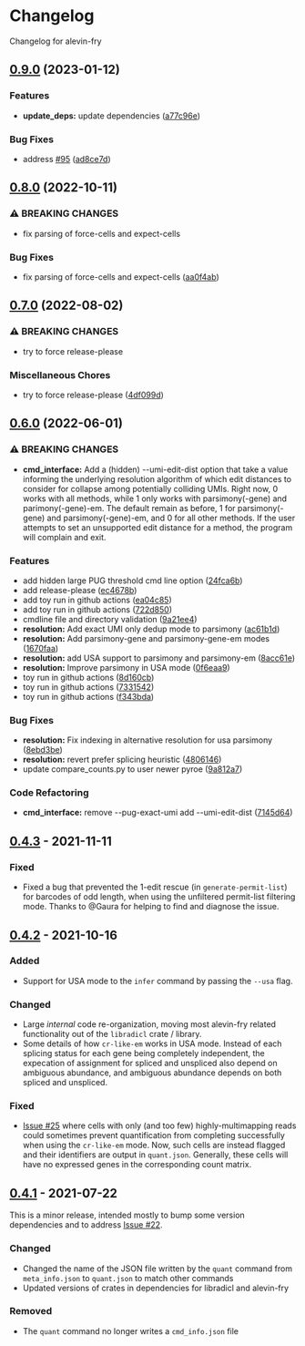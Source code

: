 # Changelog

Changelog for alevin-fry

## [0.9.0](https://github.com/COMBINE-lab/alevin-fry/compare/v0.8.0...v0.9.0) (2023-01-12)


### Features

* **update_deps:** update dependencies ([a77c96e](https://github.com/COMBINE-lab/alevin-fry/commit/a77c96e162758e8cf5f4e509263216158bb580c9))


### Bug Fixes

* address [#95](https://github.com/COMBINE-lab/alevin-fry/issues/95) ([ad8ce7d](https://github.com/COMBINE-lab/alevin-fry/commit/ad8ce7d69a619d5f6d8bff8156483186293458e3))

## [0.8.0](https://github.com/COMBINE-lab/alevin-fry/compare/v0.7.0...v0.8.0) (2022-10-11)


### ⚠ BREAKING CHANGES

* fix parsing of force-cells and expect-cells

### Bug Fixes

* fix parsing of force-cells and expect-cells ([aa0f4ab](https://github.com/COMBINE-lab/alevin-fry/commit/aa0f4abb388e464491652fb2e1b682e33b1df05c))

## [0.7.0](https://github.com/COMBINE-lab/alevin-fry/compare/v0.6.0...v0.7.0) (2022-08-02)


### ⚠ BREAKING CHANGES

* try to force release-please

### Miscellaneous Chores

* try to force release-please ([4df099d](https://github.com/COMBINE-lab/alevin-fry/commit/4df099d9ee9e7c8cc81ef826d8723c7b6a5453ae))

## [0.6.0](https://github.com/COMBINE-lab/alevin-fry/compare/v0.5.1...v0.6.0) (2022-06-01)

### ⚠ BREAKING CHANGES

* **cmd_interface:** Add a (hidden) --umi-edit-dist option that take a value informing the underlying resolution algorithm of which edit distances to consider for collapse among potentially colliding UMIs. Right now, 0 works with all methods, while 1 only works with parsimony(-gene) and parimony(-gene)-em. The default remain as before, 1 for parsimony(-gene) and parsimony(-gene)-em, and 0 for all other methods. If the user attempts to set an unsupported edit distance for a method, the program will complain and exit.

### Features

* add hidden large PUG threshold cmd line option ([24fca6b](https://github.com/COMBINE-lab/alevin-fry/commit/24fca6b647a4686757a89f67e05808a151c6d231))
* add release-please ([ec4678b](https://github.com/COMBINE-lab/alevin-fry/commit/ec4678b7aa576daf1b41798d6d0614b09e08bbab))
* add toy run in github actions ([ea04c85](https://github.com/COMBINE-lab/alevin-fry/commit/ea04c855dbe556de2cdff324a1e02e6662656590))
* add toy run in github actions ([722d850](https://github.com/COMBINE-lab/alevin-fry/commit/722d850a70d6872510d9f5056e4f9a610f0b463b))
* cmdline file and directory validation ([9a21ee4](https://github.com/COMBINE-lab/alevin-fry/commit/9a21ee4c9ce0e06e63fee9f27f04fcf318a738b9))
* **resolution:** Add exact UMI only dedup mode to parsimony ([ac61b1d](https://github.com/COMBINE-lab/alevin-fry/commit/ac61b1d169db6b231f598c20348107f28e62d7dc))
* **resolution:** Add parsimony-gene and parsimony-gene-em modes ([1670faa](https://github.com/COMBINE-lab/alevin-fry/commit/1670faa4154042d2d855921a5a9df899c61ac5fa))
* **resolution:** add USA support to parsimony and parsimony-em ([8acc61e](https://github.com/COMBINE-lab/alevin-fry/commit/8acc61e53448ab326c2f61f3507c170b9448ccba))
* **resolution:** Improve parsimony in USA mode ([0f6eaa9](https://github.com/COMBINE-lab/alevin-fry/commit/0f6eaa940ab249cdf453a2868904e80a8b1d9383))
* toy run in github actions ([8d160cb](https://github.com/COMBINE-lab/alevin-fry/commit/8d160cbc76defc75da7a8073a853403ca848a7c1))
* toy run in github actions ([7331542](https://github.com/COMBINE-lab/alevin-fry/commit/7331542c4c71d53316d1781a783962307a596824))
* toy run in github actions ([f343bda](https://github.com/COMBINE-lab/alevin-fry/commit/f343bda9f121d1add7ff98cb7aa1deca7d0fd3b4))

### Bug Fixes

* **resolution:** Fix indexing in alternative resolution for usa parsimony ([8ebd3be](https://github.com/COMBINE-lab/alevin-fry/commit/8ebd3bed6caf74786d149899814c8715c994c041))
* **resolution:** revert prefer splicing heuristic ([4806146](https://github.com/COMBINE-lab/alevin-fry/commit/4806146394767bdbe2256ab8efa3c53a5f903c11))
* update compare_counts.py to user newer pyroe ([9a812a7](https://github.com/COMBINE-lab/alevin-fry/commit/9a812a7f8b57e42dce11a42983114311670856a4))

### Code Refactoring

* **cmd_interface:** remove --pug-exact-umi add --umi-edit-dist ([7145d64](https://github.com/COMBINE-lab/alevin-fry/commit/7145d64c2cabf8afd087dff2e4acb526d09a3bcb))

## [0.4.3] - 2021-11-11

### Fixed

- Fixed a bug that prevented the 1-edit rescue (in `generate-permit-list`) for barcodes of odd length, when using the unfiltered permit-list filtering mode. Thanks to @Gaura for helping to find and diagnose the issue.

## [0.4.2] - 2021-10-16

### Added

- Support for USA mode to the `infer` command by passing the `--usa` flag.

### Changed

- Large _internal_ code re-organization, moving most alevin-fry related functionality out of the `libradicl` crate / library.
- Some details of how `cr-like-em` works in USA mode. Instead of each splicing status for each gene being completely independent, the expecation of assignment for spliced and unspliced also depend on ambiguous abundance, and ambiguous abundance depends on both spliced and unspliced.

### Fixed

- [Issue #25](https://github.com/COMBINE-lab/alevin-fry/issues/25) where cells with only (and too few) highly-multimapping reads could sometimes prevent quantification from completing successfully when using the `cr-like-em` mode.  Now, such cells are instead flagged 
and their identifiers are output in `quant.json`.  Generally, these cells will have no expressed genes in the corresponding count matrix.

## [0.4.1] - 2021-07-22

This is a minor release, intended mostly to bump some version dependencies and to address [Issue #22](https://github.com/COMBINE-lab/alevin-fry/issues/22).

### Changed

- Changed the name of the JSON file written by the `quant` command from `meta_info.json` to `quant.json` to match other commands
- Updated versions of crates in dependencies for libradicl and alevin-fry

### Removed

- The `quant` command no longer writes a `cmd_info.json` file

[unreleased]: https://github.com/COMBINE-lab/alevin-fry/compare/v0.4.3...HEAD
[0.4.3]: https://github.com/COMBINE-lab/alevin-fry/compare/v0.4.2...0.4.3
[0.4.2]: https://github.com/COMBINE-lab/alevin-fry/compare/v0.4.1...v0.4.2
[0.4.1]: https://github.com/COMBINE-lab/alevin-fry/compare/v0.4.0...v0.4.1
